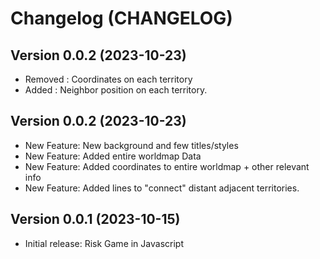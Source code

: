 # Changelog (CHANGELOG)

## Version 0.0.2 (2023-10-23)
- Removed : Coordinates on each territory
- Added : Neighbor position on each territory.

## Version 0.0.2 (2023-10-23)
- New Feature: New background and few titles/styles
- New Feature: Added entire worldmap Data
- New Feature: Added coordinates to entire worldmap + other relevant info
- New Feature: Added lines to "connect" distant adjacent territories.

## Version 0.0.1 (2023-10-15)
- Initial release: Risk Game in Javascript